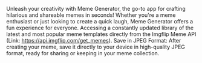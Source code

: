 Unleash your creativity with Meme Generator, the go-to app for crafting hilarious and shareable memes in seconds! Whether you're a meme enthusiast or just looking to create a quick laugh, Meme Generator offers a fun experience for everyone.
Accessing a constantly updated library of the latest and most popular meme templates directly from the Imgflip Meme API (Link: https://api.imgflip.com/get_memes).
Save in JPEG Format: After creating your meme, save it directly to your device in high-quality JPEG format, ready for sharing or keeping in your meme collection.
